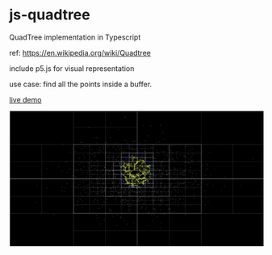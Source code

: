 # js-quadtree

QuadTree implementation in Typescript

ref: https://en.wikipedia.org/wiki/Quadtree

include p5.js for visual representation 

use case: find all the points inside a buffer.

[live demo](https://immayanksrv.github.io/js-quadtree/)



![alt text](https://github.com/immayanksrv/js-quadtree/blob/main/images/buffer.png)


